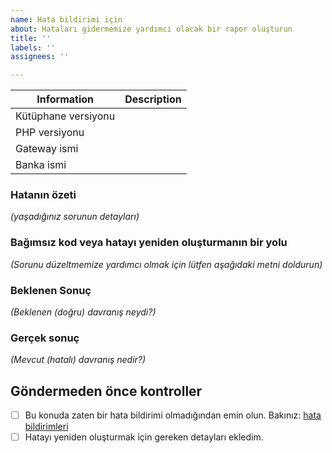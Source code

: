 ```yaml
---
name: Hata bildirimi için
about: Hataları gidermemize yardımcı olacak bir rapor oluşturun
title: ''
labels: ''
assignees: ''

---
```


| Information | Description |
|--------------|---------|
| Kütüphane versiyonu |  |
| PHP versiyonu |  |
| Gateway ismi|  |
| Banka ismi|  |

### Hatanın özeti

_(yaşadığınız sorunun detayları)_

### Bağımsız kod veya hatayı yeniden oluşturmanın bir yolu

_(Sorunu düzeltmemize yardımcı olmak için lütfen aşağıdaki metni doldurun)_

### Beklenen Sonuç

_(Beklenen (doğru) davranış neydi?)_

### Gerçek sonuç

_(Mevcut (hatalı) davranış nedir?)_

## Göndermeden önce kontroller

* [ ] Bu konuda zaten bir hata bildirimi olmadığından emin olun. Bakınız: [hata bildirimleri](https://github.com/mewebstudio/pos/issues)
* [ ] Hatayı yeniden oluşturmak için gereken detayları ekledim.
